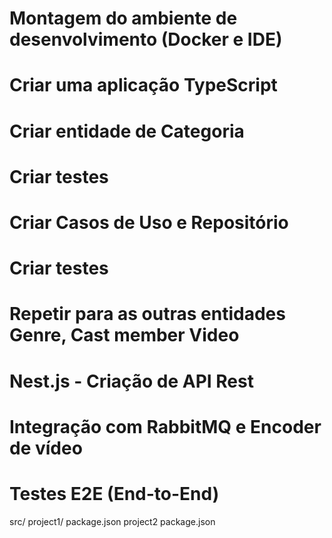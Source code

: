 # Montagem do ambiente de desenvolvimento (Docker e IDE)
# Criar uma aplicação TypeScript
# Criar entidade de Categoria
# Criar testes
# Criar Casos de Uso e Repositório
# Criar testes

# Repetir para as outras entidades Genre, Cast member Video
 
# Nest.js - Criação de API Rest
# Integração com RabbitMQ e Encoder de vídeo
# Testes E2E (End-to-End)

src/
   project1/
         package.json
   project2
         package.json
